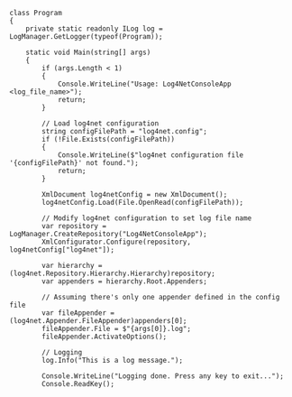     class Program
    {
        private static readonly ILog log = LogManager.GetLogger(typeof(Program));

        static void Main(string[] args)
        {
            if (args.Length < 1)
            {
                Console.WriteLine("Usage: Log4NetConsoleApp <log_file_name>");
                return;
            }

            // Load log4net configuration
            string configFilePath = "log4net.config";
            if (!File.Exists(configFilePath))
            {
                Console.WriteLine($"log4net configuration file '{configFilePath}' not found.");
                return;
            }

            XmlDocument log4netConfig = new XmlDocument();
            log4netConfig.Load(File.OpenRead(configFilePath));

            // Modify log4net configuration to set log file name
            var repository = LogManager.CreateRepository("Log4NetConsoleApp");
            XmlConfigurator.Configure(repository, log4netConfig["log4net"]);

            var hierarchy = (log4net.Repository.Hierarchy.Hierarchy)repository;
            var appenders = hierarchy.Root.Appenders;

            // Assuming there's only one appender defined in the config file
            var fileAppender = (log4net.Appender.FileAppender)appenders[0];
            fileAppender.File = $"{args[0]}.log";
            fileAppender.ActivateOptions();

            // Logging
            log.Info("This is a log message.");

            Console.WriteLine("Logging done. Press any key to exit...");
            Console.ReadKey();
